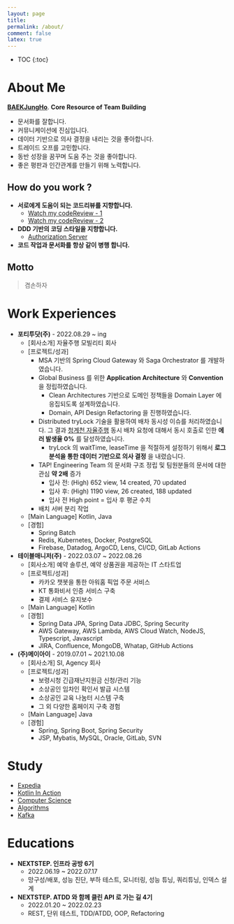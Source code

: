 ```yaml
---
layout: page
title:
permalink: /about/
comment: false
latex: true
---
```

* TOC
{:toc}

# About Me

__[BAEKJungHo](https://github.com/BAEKJungHo)__. __Core Resource of Team Building__ 

- 문서화를 잘합니다.
- 커뮤니케이션에 진심입니다.
- 데이터 기반으로 의사 결정을 내리는 것을 좋아합니다.
- 트레이드 오프를 고민합니다.
- 동반 성장을 꿈꾸며 도움 주는 것을 좋아합니다.
- 좋은 평판과 인간관계를 만들기 위해 노력합니다.

## How do you work ?

- __서로에게 도움이 되는 코드리뷰를 지향합니다.__
  - [Watch my codeReview - 1](https://github.com/cIonecoder/expedia/pull/25)
  - [Watch my codeReview - 2](https://github.com/cIonecoder/expedia/pull/45)
- __DDD 기반의 코딩 스타일을 지향합니다.__
  - [Authorization Server](https://github.com/asterlsker/housepit-auth-server/tree/dev)
- __코드 작업과 문서화를 항상 같이 병행 합니다.__

## Motto

> 겸손하자

# Work Experiences

- __포티투닷(주)__ - 2022.08.29 ~ ing
  - [회사소개] 자율주행 모빌리티 회사
  - [프로젝트/성과] 
    - MSA 기반의 Spring Cloud Gateway 와 Saga Orchestrator 를 개발하였습니다.
    - Global Business 를 위한 __Application Architecture__ 와 __Convention__ 을 정립하였습니다.
      - Clean Architectures 기반으로 도메인 정책들을 Domain Layer 에 응집되도록 설계하였습니다.
      - Domain, API Design Refactoring 을 진행하였습니다.
    - Distributed tryLock 기술을 활용하여 배차 동시성 이슈를 처리하였습니다. 그 결과 [청계천 자율주행](https://mediahub.seoul.go.kr/archives/2006276) 동시 배차 요청에 대해서 동시 호출로 인한 __에러 발생율 0%__ 를 달성하였습니다.
      - tryLock 의 waitTime, leaseTime 을 적절하게 설정하기 위해서 __로그 분석을 통한 데이터 기반으로 의사 결정__ 을 내렸습니다.
    - TAP! Engineering Team 의 문서화 구조 정립 및 팀원분들의 문서에 대한 관심 __약 2배__ 증가
      - 입사 전: (High) 652 view, 14 created, 70 updated
      - 입사 후: (High) 1190 view, 26 created, 188 updated
      - 입사 전 High point = 입사 후 평균 수치
    - 배치 서버 분리 작업
  - [Main Language] Kotlin, Java
  - [경험]
    - Spring Batch
    - Redis, Kubernetes, Docker, PostgreSQL
    - Firebase, Datadog, ArgoCD, Lens, CI/CD, GitLab Actions
- __테이블매니저(주)__ - 2022.03.07 ~ 2022.08.26
  - [회사소개] 예약 솔루션, 예약 상품권을 제공하는 IT 스타트업
  - [프로젝트/성과] 
    - 카카오 챗봇을 통한 아워홈 픽업 주문 서비스
    - KT 통화비서 인증 서비스 구축
    - 결제 서비스 유지보수
  - [Main Language] Kotlin
  - [경험]
    - Spring Data JPA, Spring Data JDBC, Spring Security
    - AWS Gateway, AWS Lambda, AWS Cloud Watch, NodeJS, Typescript, Javascript
    - JIRA, Confluence, MongoDB, Whatap, GitHub Actions
- __(주)메이아이__ - 2019.07.01 ~ 2021.10.08
  - [회사소개] SI, Agency 회사
  - [프로젝트/성과] 
    - 보령시청 긴급재난지원금 신청/관리 기능
    - 소상공인 임차인 확인서 발급 시스템
    - 소상공인 교육 나눔터 시스템 구축
    - 그 외 다양한 홈페이지 구축 경험
  - [Main Language] Java
  - [경험]
    - Spring, Spring Boot, Spring Security
    - JSP, Mybatis, MySQL, Oracle, GitLab, SVN

# Study

- [Expedia](https://github.com/cIonecoder/expedia)
- [Kotlin In Action](https://github.com/kotlint/kotlin-in-action)
- [Computer Science](https://github.com/NKLCWDT/cs)
- [Algorithms](https://github.com/NKLCWDT/algorithms)
- [Kafka](https://github.com/asterlsker/kafka)

# Educations

- __NEXTSTEP. 인프라 공방 6기__
  - 2022.06.19 ~ 2022.07.17
  - 망구성/배포, 성능 진단, 부하 테스트, 모니터링, 성능 튜닝, 쿼리튜닝, 인덱스 설계
- __NEXTSTEP. ATDD 와 함께 클린 API 로 가는 길 4기__
    - 2022.01.20 ~ 2022.02.23
    - REST, 단위 테스트, TDD/ATDD, OOP, Refactoring

